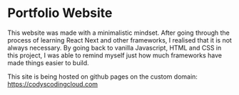 # Portfolio Website

This website was made with a minimalistic mindset. After going through the process of learning React Next and other frameworks, I realised that it is not always necessary. By going back to vanilla Javascript, HTML and CSS in this project, I was able to remind myself just how much frameworks have made things easier to build.

This site is being hosted on github pages on the custom domain: https://codyscodingcloud.com